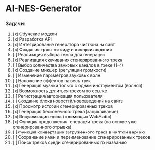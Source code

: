 # AI-NES-Generator
### Задачи:
1. [x] Обучение модели
2. [x] Разработка API
3. [x] Интегрирование генератора чиптюна на сайт
4. [x] Создание трека по сиду и воспроизведение
5. [ ] Реализация выбора темпа для генерации
6. [x] Реализация скачивания сгенерированного трека
7. [ ] Выбор количества звуковых каналов в треке (1-4)
8. [x] Создание микшер (регуляции громкости)
9. [ ] Изменение параметров звуковых волн
10. [ ] Наложение эффектов на весь трек
11. [x] Генерация музыки только с одним инструментом (волной)
12. [x] Возможность делиться треком по ссылке
13. [ ] Регистрация/авторизация пользователя
14. [ ] Создание блока новостей/нововведений на сайте
15. [x] Просмотр истории сгенерированных треков
16. [x] Генерация бесконечного трека (зацикливание)
17. [x] Визуализации трека (с помощью WebAudio)
18. [x] Функция продолжения генерации трека (на основе уже сгенерированного отрывка)
19. [ ] Функция конвертации загруженного трека в чиптюн версию
20. [ ] Сохранение имен и переименование сгенерированных треков
21. [ ] Поиск треков среди сгенерированных по названию
